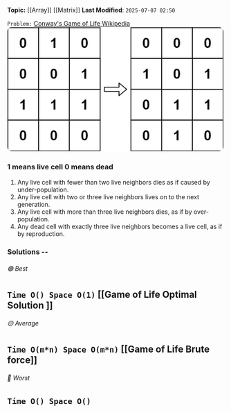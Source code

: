 **Topic:** [[Array]]  [[Matrix]] 
**Last Modified**:  `2025-07-07 02:50`

`Problem:` [Conway's Game of Life Wikipedia](https://en.wikipedia.org/wiki/Conway%27s_Game_of_Life)
<img src="game-of-life.png" width=500 style="border-radius: 10px" />
###  1 means live cell 0 means dead 

1. Any live cell with fewer than two live neighbors dies as if caused by under-population.
2. Any live cell with two or three live neighbors lives on to the next generation.
3. Any live cell with more than three live neighbors dies, as if by over-population.
4. Any dead cell with exactly three live neighbors becomes a live cell, as if by reproduction.

### Solutions -- 

###### 🟢 Best
 `Time O() Space O(1)` [[Game of Life Optimal Solution ]]
----------------------------------------------------------------------------------------------
###### 🟡 Average
 `Time O(m*n) Space O(m*n)` [[Game of Life Brute force]] 
----------------------------------------------------------------------------------------------
###### 🔴 Worst
 `Time O() Space O()` 
----------------------------------------------------------------------------------------------

